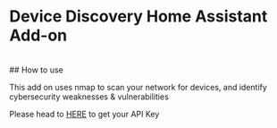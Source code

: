 # Device Discovery Home Assistant Add-on
<br />
## How to use

This add on uses nmap to scan your network for devices, and identify cybersecurity weaknesses & vulnerabilities
 
Please head to <a href="http://www.google.com">HERE</a> to get your API Key